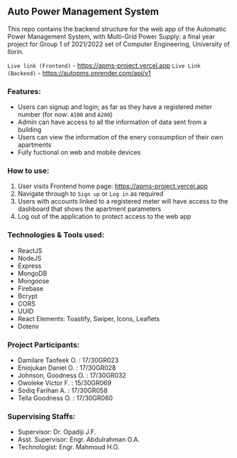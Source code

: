 ## Auto Power Management System

This repo contains the backend structure for the web app of the Automatic Power Management System, with Multi-Grid Power Supply: a final year project for Group 1 of 2021/2022 set of Computer Engineering, University of Ilorin.

`Live link (Frontend)` - https://apms-project.vercel.app
`Live Link (Backend)` - https://autopms.onrender.com/api/v1

### Features:

- Users can signup and login; as far as they have a registered meter number (for now: `A100` and `A200`)
- Admin can have access to all the information of data sent from a building
- Users can view the information of the enery consumption of their own apartments
- Fully fuctional on web and mobile devices

### How to use:

1. User visits Frontend home page: https://apms-project.vercel.app
2. Navigate through to `Sign up` or `Log in` as required
3. Users with accounts linked to a registered meter will have access to the dashboard that shows the apartment parameters
4. Log out of the application to protect access to the web app

### Technologies & Tools used:

- ReactJS
- NodeJS
- Express
- MongoDB
- Mongoose
- Firebase
- Bcrypt
- CORS
- UUID
- React Elements: Toastify, Swiper, Icons, Leaflets
- Dotenv

### Project Participants:

- Damilare Taofeek O. : 17/30GR023
- Eniojukan Daniel O. : 17/30GR028
- Johnson, Goodness O. : 17/30GR032
- Owoleke Victor F. : 15/30GR069
- Sodiq Farihan A. : 17/30GR058
- Tella Goodness O. : 17/30GR060

### Supervising Staffs:

- Supervisor: Dr. Opadiji J.F.
- Asst. Supervisor: Engr. Abdulrahman O.A.
- Technologist: Engr. Mahmoud H.O.
